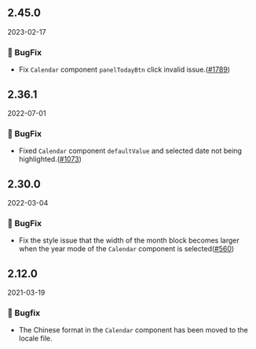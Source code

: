 ## 2.45.0

2023-02-17

### 🐛 BugFix

- Fix `Calendar` component `panelTodayBtn` click invalid issue.([#1789](https://github.com/arco-design/arco-design/pull/1789))

## 2.36.1

2022-07-01

### 🐛 BugFix

- Fixed `Calendar` component `defaultValue` and selected date not being highlighted.([#1073](https://github.com/arco-design/arco-design/pull/1073))

## 2.30.0

2022-03-04

### 🐛 BugFix

- Fix the style issue that the width of the month block becomes larger when the year mode of the `Calendar` component is selected([#560](https://github.com/arco-design/arco-design/pull/560))

## 2.12.0

2021-03-19

### 🐛 Bugfix

- The Chinese format in the `Calendar` component has been moved to the locale file.



